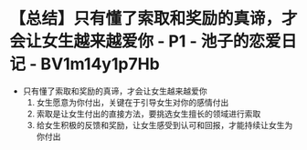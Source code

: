 # 【总结】只有懂了索取和奖励的真谛，才会让女生越来越爱你 - P1 - 池子的恋爱日记 - BV1m14y1p7Hb

-   只有懂了索取和奖励的真谛，才会让女生越来越爱你
    1.  女生愿意为你付出，关键在于引导女生对你的感情付出
    2.  索取是让女生付出的直接方法，要挑选女生擅长的领域进行索取
    3.  给女生积极的反馈和奖励，让女生感受到认可和回报，才能持续让女生为你付出